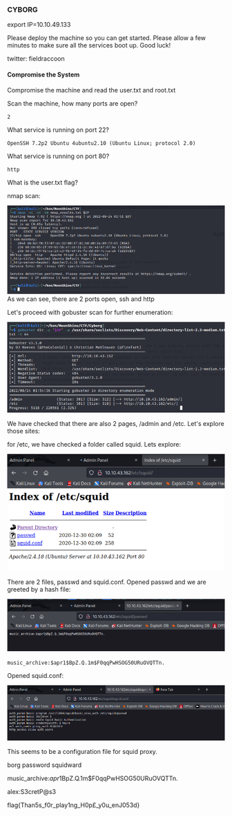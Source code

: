 ### CYBORG

export IP=10.10.49.133

Please deploy the machine so you can get started. Please allow a few minutes to make sure all the services boot up. Good luck!

twitter: fieldraccoon


#### Compromise the System

Compromise the machine and read the user.txt and root.txt

Scan the machine, how many ports are open?


```
2

```




What service is running on port 22?

```
OpenSSH 7.2p2 Ubuntu 4ubuntu2.10 (Ubuntu Linux; protocol 2.0)
```



What service is running on port 80?

```
http
```


What is the user.txt flag?


nmap scan:

![](../../img/Pasted%20image%2020220824015320.png)
As we can see, there are 2 ports open, ssh and http

Let's proceed with gobuster scan for further enumeration:

![](../../img/Pasted%20image%2020220824015546.png)

We have checked that there are also 2 pages, /admin and /etc. Let's explore those sites:

for /etc, we have checked a folder called squid. Lets explore:

![](../../img/Pasted%20image%2020220824015732.png)

There are 2 files, passwd and squid.conf. Opened passwd and we are greeted by a hash file:

![](../../img/Pasted%20image%2020220824015821.png)

`music_archive:$apr1$BpZ.Q.1m$F0qqPwHSOG50URuOVQTTn.`

Opened squid.conf:


![](../../img/Pasted%20image%2020220824015917.png)

This seems to be a configuration file for squid proxy. 




borg password
squidward



music_archive:$apr1$BpZ.Q.1m$F0qqPwHSOG50URuOVQTTn.



alex:S3cretP@s3





flag{Than5s_f0r_play1ng_H0p£_y0u_enJ053d}